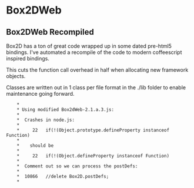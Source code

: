 # Box2DWeb

## Box2DWeb Recompiled

Box2D has a ton of great code wrapped up in some dated pre-html5 bindings.
I've automated a recompile of the code to modern coffeescript inspired bindings.

This cuts the function call overhead in half when allocating new framework objects.

Classes are written out in 1 class per file format in the ./lib folder to enable maintenance going forward.


        *
        * Using modified Box2dWeb-2.1.a.3.js:
        *
        *  Crashes in node.js:
        *
        *     22   if(!(Object.prototype.defineProperty instanceof Function)
        *
        *    should be
        *
        *     22   if(!(Object.defineProperty instanceof Function)
        *
        *  Comment out so we can process the postDefs:
        *
        *  10866   //delete Box2D.postDefs;
        *
